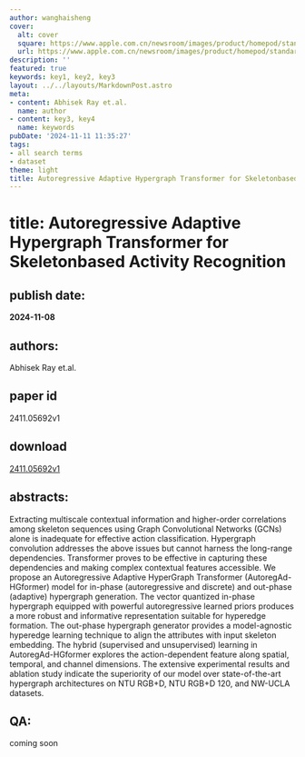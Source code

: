 ```yaml
---
author: wanghaisheng
cover:
  alt: cover
  square: https://www.apple.com.cn/newsroom/images/product/homepod/standard/Apple-HomePod-hero-230118_big.jpg.large_2x.jpg
  url: https://www.apple.com.cn/newsroom/images/product/homepod/standard/Apple-HomePod-hero-230118_big.jpg.large_2x.jpg
description: ''
featured: true
keywords: key1, key2, key3
layout: ../../layouts/MarkdownPost.astro
meta:
- content: Abhisek Ray et.al.
  name: author
- content: key3, key4
  name: keywords
pubDate: '2024-11-11 11:35:27'
tags:
- all search terms
- dataset
theme: light
title: Autoregressive Adaptive Hypergraph Transformer for Skeletonbased Activity Recognition
---
```


# title: Autoregressive Adaptive Hypergraph Transformer for Skeletonbased Activity Recognition 
## publish date: 
**2024-11-08** 
## authors: 
  Abhisek Ray et.al. 
## paper id
2411.05692v1
## download
[2411.05692v1](http://arxiv.org/abs/2411.05692v1)
## abstracts:
Extracting multiscale contextual information and higher-order correlations among skeleton sequences using Graph Convolutional Networks (GCNs) alone is inadequate for effective action classification. Hypergraph convolution addresses the above issues but cannot harness the long-range dependencies. Transformer proves to be effective in capturing these dependencies and making complex contextual features accessible. We propose an Autoregressive Adaptive HyperGraph Transformer (AutoregAd-HGformer) model for in-phase (autoregressive and discrete) and out-phase (adaptive) hypergraph generation. The vector quantized in-phase hypergraph equipped with powerful autoregressive learned priors produces a more robust and informative representation suitable for hyperedge formation. The out-phase hypergraph generator provides a model-agnostic hyperedge learning technique to align the attributes with input skeleton embedding. The hybrid (supervised and unsupervised) learning in AutoregAd-HGformer explores the action-dependent feature along spatial, temporal, and channel dimensions. The extensive experimental results and ablation study indicate the superiority of our model over state-of-the-art hypergraph architectures on NTU RGB+D, NTU RGB+D 120, and NW-UCLA datasets.
## QA:
coming soon

